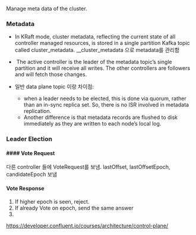Manage meta data of the cluster.


###  Metadata
- In KRaft mode, cluster metadata, reflecting the current state of all controller managed resources, is stored in a single partition Kafka topic called cluster_metadata. __cluster_metadata 으로 metadata를 관리함

-  The active controller is the leader of the metadata topic’s single partition and it will receive all writes. The other controllers are followers and will fetch those changes.

- 일반 data plane topic 이랑 차이점:
	- when a leader needs to be elected, this is done via quorum, rather than an in-sync replica set. So, there is no ISR involved in metadata replication. 
	- Another difference is that metadata records are flushed to disk immediately as they are written to each node’s local log.

### Leader Election

#### #### Vote Request[](https://developer.confluent.io/courses/architecture/control-plane/#vote-request)

다른 controller 들에 VoteRequest를 보냄. lastOffset, lastOffsetEpoch, candidateEpoch 보냄

#### Vote Response
1. If higher epoch is seen, reject.
2. If already Vote on epoch, send the same answer
3. 

https://developer.confluent.io/courses/architecture/control-plane/
